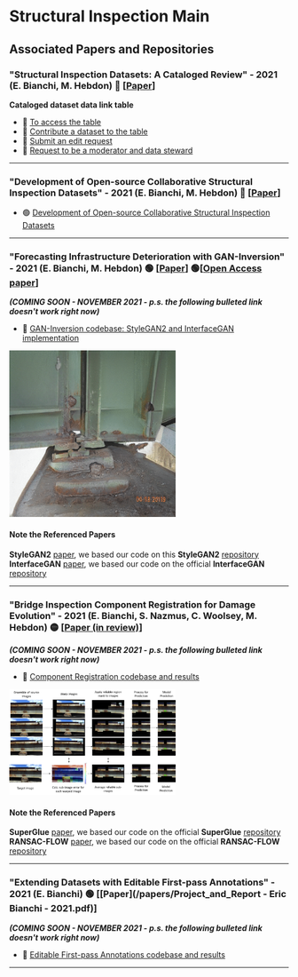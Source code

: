 # Structural Inspection Main

## Associated Papers and Repositories

###  "Structural Inspection Datasets: A Cataloged Review" - 2021 (E. Bianchi, M. Hebdon) :red_circle: \[[Paper](access/not_ready.png)\]

**Cataloged dataset data link table**
- :red_circle: [To access the table](access/not_ready.png)
- :red_circle: [Contribute a dataset to the table](access/not_ready.png)
- :red_circle: [Submit an edit request](access/not_ready.png)
- :red_circle: [Request to be a moderator and data steward](access/not_ready.png)

---

###  "Development of Open-source Collaborative Structural Inspection Datasets" - 2021 (E. Bianchi, M. Hebdon) :red_circle: \[[Paper](access/not_ready.png)\]
- :green_circle: [Development of Open-source Collaborative Structural Inspection Datasets](Dev_open_source_datasets/README.md)

---

### "Forecasting Infrastructure Deterioration with GAN-Inversion" - 2021 (E. Bianchi, M. Hebdon) :green_circle: \[[Paper](https://doi.org/10.1117/12.2595111)\] :green_circle:\[[Open Access paper](/papers/SPIE_Proceedings_2021_Bianchi-ForecastingDeterioration.pdf)\]
***(COMING SOON - NOVEMBER 2021 - p.s. the following bulleted link doesn't work right now)***
- :red_circle: [GAN-Inversion codebase: StyleGAN2 and InterfaceGAN implementation](access/not_ready.png)

<p align="left">
    <img src="/w_space_corrosion.gif"  | width=300/>
</p>


#### Note the Referenced Papers
**StyleGAN2** [paper](http://arxiv.org/abs/1912.04958), we based our code on this **StyleGAN2** [repository](https://github.com/NVlabs/stylegan2-ada-pytorch)\
**InterfaceGAN** [paper](https://arxiv.org/abs/2005.09635), we based our code on the official **InterfaceGAN** [repository](https://github.com/genforce/interfacegan)

---

### "Bridge Inspection Component Registration for Damage Evolution" - 2021 (E. Bianchi, S. Nazmus, C. Woolsey, M. Hebdon) :yellow_circle: \[[Paper (in review)](/Bridge_Inspection_Component_Registration_for_Damage_Evolution.pdf)\]
***(COMING SOON - NOVEMBER 2021 - p.s. the following bulleted link doesn't work right now)***
- :red_circle: [Component Registration codebase and results](access/not_ready.png)

<p align="left">
    <img src="/access/workflow.png"  | width=300/>
</p>


#### Note the Referenced Papers
**SuperGlue** [paper](https://arxiv.org/abs/1911.11763), we based our code on the official **SuperGlue** [repository](https://github.com/magicleap/SuperGluePretrainedNetwork)\
**RANSAC-FLOW** [paper](https://arxiv.org/abs/2004.01526), we based our code on the official **RANSAC-FLOW** [repository](https://github.com/XiSHEN0220/RANSAC-Flow)

---
### "Extending Datasets with Editable First-pass Annotations" - 2021 (E. Bianchi) :green_circle: \[[Paper](/papers/Project_and_Report - Eric Bianchi - 2021.pdf)\]
***(COMING SOON - NOVEMBER 2021 - p.s. the following bulleted link doesn't work right now)***
- :red_circle: [Editable First-pass Annotations codebase and results](access/not_ready.png)
---





<!---
### YoloV4

Structural Inspection YoloV4 [Github](https://github.com/beric7/YOLOv4_infrastructure)

[Original Github](https://github.com/AlexeyAB/darknet)

[Paper](https://arxiv.org/abs/2004.10934)

**YoloV4 is a real-time state-of-the-arc object detector** 

- Modern Neural Networks operated in real-time require significant power from multiple GPU's, while ***YoloV4 uses a Convolutional Neural Network (CNN) that
can reduce the consumption to one singular GPU***. 

- YoloV4 has comparable results to competing state-of-the-art real-time object detection models and compiles in half the time.

### Darknet Yolov4 Implementation
The Original Yolov4 Github implementation uses the Microsoft Common Objects in Context dataset (MS COCO). This dataset contains 328,000 images with
annotations for object/keypoint detection and segmentation. Darknet Yolov4 produced ***faster and more accurate results than competitors*** during 
evaluation with this dataset. 

### Structural Yolov4 Implementation

This implementation trains a custom model to detect crucial ***structural components*** found on the underside of bridges during the inspection process. This meant
we had to create annotations and for all the images and convert them to yolov4 format. 

The trained model achieved a **Mean Average Precision (mAP)** 
score of **84.52%**. Below are some detection results from our trained model:

<p align="center">
    <img src="https://user-images.githubusercontent.com/54971419/124635837-e45fc480-de55-11eb-97ea-d66ea55fcf8b.png" />
    <img src="https://user-images.githubusercontent.com/54971419/124629491-7e703e80-de4f-11eb-9b9a-08bc2cb14d09.png" />
</p>

<p align="center">
    <img src="https://user-images.githubusercontent.com/54971419/124635758-cb571380-de55-11eb-8d3d-419603c25c81.png" />
    <img src="https://user-images.githubusercontent.com/54971419/124635122-145a9800-de55-11eb-844f-230ba745c5aa.png" />
</p>

<p align="center">
    <img src="https://user-images.githubusercontent.com/54971419/125976914-07381084-6c3b-4ba1-b7e8-ce53e3bd436f.png" />
    <img src="https://user-images.githubusercontent.com/54971419/125977251-140ac061-57fa-4f58-8230-dd287f179fe5.png" />
</p>

<p align="center">
    <img src="https://user-images.githubusercontent.com/54971419/125977387-fac0a79d-369f-4c27-a577-56bb82e6937d.png" />
    <img src="https://user-images.githubusercontent.com/54971419/125977460-54fe4954-bd71-40b9-896e-b9af1e2daf7b.png" />
</p>
--->
